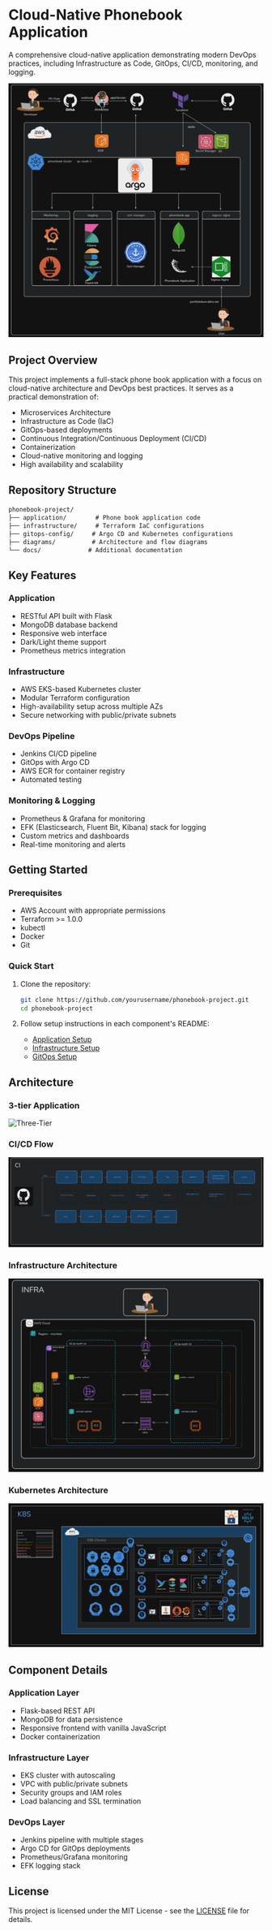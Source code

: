 # Cloud-Native Phonebook Application

A comprehensive cloud-native application demonstrating modern DevOps practices, including Infrastructure as Code, GitOps, CI/CD, monitoring, and logging.

![Architecture Diagram](Images/architecture-general.png)

## Project Overview

This project implements a full-stack phone book application with a focus on cloud-native architecture and DevOps best practices. It serves as a practical demonstration of:

- Microservices Architecture
- Infrastructure as Code (IaC)
- GitOps-based deployments
- Continuous Integration/Continuous Deployment (CI/CD)
- Containerization
- Cloud-native monitoring and logging
- High availability and scalability

## Repository Structure

```
phonebook-project/
├── application/        # Phone book application code
├── infrastructure/     # Terraform IaC configurations
├── gitops-config/     # Argo CD and Kubernetes configurations
├── diagrams/          # Architecture and flow diagrams
└── docs/             # Additional documentation
```

## Key Features

### Application
- RESTful API built with Flask
- MongoDB database backend
- Responsive web interface
- Dark/Light theme support
- Prometheus metrics integration

### Infrastructure
- AWS EKS-based Kubernetes cluster
- Modular Terraform configuration
- High-availability setup across multiple AZs
- Secure networking with public/private subnets

### DevOps Pipeline
- Jenkins CI/CD pipeline
- GitOps with Argo CD
- AWS ECR for container registry
- Automated testing

### Monitoring & Logging
- Prometheus & Grafana for monitoring
- EFK (Elasticsearch, Fluent Bit, Kibana) stack for logging
- Custom metrics and dashboards
- Real-time monitoring and alerts

## Getting Started

### Prerequisites
- AWS Account with appropriate permissions
- Terraform >= 1.0.0
- kubectl
- Docker
- Git

### Quick Start

1. Clone the repository:
   ```bash
   git clone https://github.com/yourusername/phonebook-project.git
   cd phonebook-project
   ```

2. Follow setup instructions in each component's README:
   - [Application Setup](phonebook-app/README.md)
   - [Infrastructure Setup](infra/README.md)
   - [GitOps Setup](gitops-config/README.md)

## Architecture

### 3-tier Application
![Three-Tier](Images/3-tier-arachitecture.png)

### CI/CD Flow
![CI/CD Flow](Images/CI-Diagram.png)

### Infrastructure Architecture
![Infrastructure](Images/INFRA-Architecture.png)

### Kubernetes Architecture
![Kubernetes](Images/k8s-architecture.png)



## Component Details

### Application Layer
- Flask-based REST API
- MongoDB for data persistence
- Responsive frontend with vanilla JavaScript
- Docker containerization

### Infrastructure Layer
- EKS cluster with autoscaling
- VPC with public/private subnets
- Security groups and IAM roles
- Load balancing and SSL termination

### DevOps Layer
- Jenkins pipeline with multiple stages
- Argo CD for GitOps deployments
- Prometheus/Grafana monitoring
- EFK logging stack

## License

This project is licensed under the MIT License - see the [LICENSE](LICENSE) file for details.

